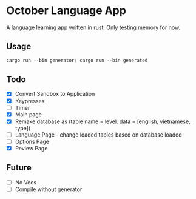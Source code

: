 # October Language App

A language learning app written in rust. Only testing memory for now.

## Usage

```powershell
cargo run --bin generator; cargo run --bin generated
```

## Todo

- [x] Convert Sandbox to Application
- [x] Keypresses
- [ ] Timer
- [x] Main page
- [x] Remake database as (table name = level. data = [english, vietnamese, type])
- [ ] Language Page - change loaded tables based on database loaded
- [ ] Options Page
- [x] Review Page

## Future

- [ ] No Vecs
- [ ] Compile without generator
